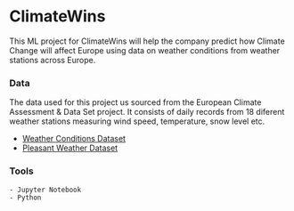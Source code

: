 # ClimateWins
This ML project for ClimateWins will help the company predict how Climate Change will affect Europe using data on weather conditions from weather stations across Europe.

### Data
The data used for this project us sourced from the European Climate Assessment & Data Set project. It consists of daily records from 18 diferent weather stations measuring wind speed, temperature, snow level etc.
- [Weather Conditions Dataset](https://s3.amazonaws.com/coach-courses-us/public/courses/da-spec-ml/Scripts/A1/Dataset-weather-prediction-dataset-processed.csv)
- [Pleasant Weather Dataset](https://images.careerfoundry.com/public/courses/da-spec-ml/Scripts/A1/Dataset-Answers-Weather_Prediction_Pleasant_Weather.csv)
### Tools
    - Jupyter Notebook
    - Python
